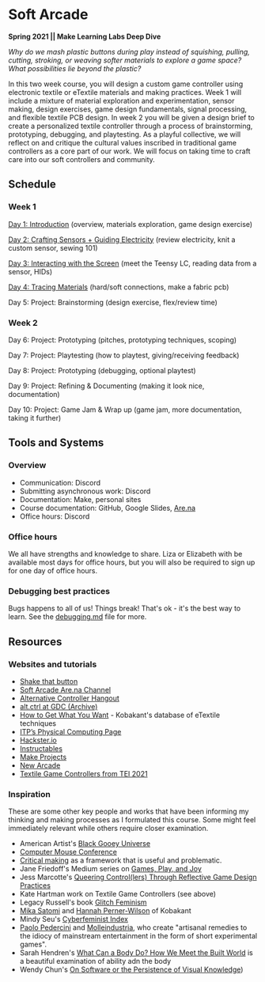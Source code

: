 # Soft Arcade

**Spring 2021 ||  Make Learning Labs Deep Dive**

*Why do we mash plastic buttons during play instead of squishing, pulling, cutting, stroking, or weaving softer materials to explore a game space? What possibilities lie beyond the plastic?* 

In this two week course, you will design a custom game controller using electronic textile or eTextile materials and making practices. Week 1 will include a mixture of material exploration and experimentation, sensor making, design exercises, game design fundamentals, signal processing, and flexible textile PCB design. In week 2 you will be given a design brief to create a personalized textile controller through a process of brainstorming, prototyping, debugging, and playtesting. As a playful collective, we will reflect on and critique the cultural values inscribed in traditional game controllers as a core part of our work. We will focus on taking time to craft care into our soft controllers and community. 


## Schedule
### Week 1
[Day 1: Introduction](https://github.com/lizastark/soft-arcade/tree/main/Days/Day_1)
(overview, materials exploration, game design exercise)

[Day 2: Crafting Sensors + Guiding Electricity](https://github.com/lizastark/soft-arcade/blob/main/Days/Day_2.md) (review electricity, knit a custom sensor, sewing 101)

[Day 3: Interacting with the Screen](https://github.com/lizastark/soft-arcade/blob/main/Days/Day_3.md) (meet the Teensy LC, reading data from a sensor, HIDs)

[Day 4: Tracing Materials](https://github.com/lizastark/soft-arcade/blob/main/Days/Day_4.md) (hard/soft connections, make a fabric pcb)

Day 5: Project: Brainstorming (design exercise, flex/review time)


### Week 2
Day 6: Project: Prototyping (pitches, prototyping techniques, scoping)

Day 7: Project: Playtesting (how to playtest, giving/receiving feedback)

Day 8: Project: Prototyping (debugging, optional playtest)

Day 9: Project: Refining & Documenting (making it look nice, documentation)

Day 10: Project: Game Jam & Wrap up (game jam, more documentation, taking it further)


## Tools and Systems
### Overview
- Communication: Discord
- Submitting asynchronous work: Discord
- Documentation: Make, personal sites
- Course documentation: GitHub, Google Slides, [Are.na](https://www.are.na/liza-stark/soft-arcade)
- Office hours: Discord

### Office hours
We all have strengths and knowledge to share. Liza or Elizabeth with be available most days for office hours, but you will also be required to sign up for one day of office hours. 

### Debugging best practices
Bugs happens to all of us! Things break! That's ok - it's the best way to learn. See the [debugging.md](https://github.com/lizastark/soft-arcade/blob/main/debugging.md) file for more.


## Resources

### Websites and tutorials
- [Shake that button](http://shakethatbutton.com/)
- [Soft Arcade Are.na Channel](https://www.are.na/liza-stark/soft-arcade)
- [Alternative Controller Hangout](https://www.facebook.com/groups/865396730149365)
- [alt.ctrl at GDC (Archive)](https://gdconf.com/alt-ctrl-gdc/archive)
- [How to Get What You Want](http://www.kobakant.at/DIY/) - Kobakant's database of eTextile techniques
- [ITP’s Physical Computing Page](https://itp.nyu.edu/physcomp/)
- [Hackster.io](https://www.hackster.io/)
- [Instructables](instructables.com/)
- [Make Projects](https://makeprojects.com/home?r=n1bnb)
- [New Arcade](https://new-arcade.tumblr.com/)
- [Textile Game Controllers from TEI 2021](https://www.youtube.com/watch?v=15tJrOZZ_wQ)

### Inspiration
These are some other key people and works that have been informing my thinking and making processes as I formulated this course. Some might feel immediately relevant while others require closer examination.
- American Artist's [Black Gooey Universe](https://unbag.net/end/black-gooey-universe)
- [Computer Mouse Conference](https://www.computermouseconference.net/)
- [Critical making](http://www.conceptlab.com/criticalmaking/) as a framework that is useful and problematic.
- Jane Friedoff's Medium series on [Games, Play, and Joy](https://jfriedhoff.medium.com/games-play-and-joy-part-1-75991ff32e69) 
- Jess Marcotte's [Queering Control(lers) Through Reflective Game Design Practices](http://gamestudies.org/1803/articles/marcotte)
- Kate Hartman work on Textile Game Controllers (see above)
- Legacy Russell's book [Glitch Feminism](https://www.versobooks.com/books/3668-glitch-feminism)
- [Mika Satomi](http://www.nerding.at/) and [Hannah Perner-Wilson](https://www.plusea.at/) of Kobakant
- Mindy Seu's [Cyberfeminist Index](https://cyberfeminismindex.com/)
- [Paolo Pedercini](http://paolo.molleindustria.org/) and [Molleindustria](http://www.molleindustria.org/), who create "artisanal remedies to the idiocy of mainstream entertainment in the form of short experimental games".
- Sarah Hendren's [What Can a Body Do? How We Meet the Built World](https://www.newyorker.com/books/page-turner/when-the-world-isnt-designed-for-our-bodies) is a beautiful examination of ability adn the body
- Wendy Chun's [On Software or the Persistence of Visual Knowledge](https://monoskop.org/File:Chun_Wendy_Hui_Kyung_2005_On_Software_or_the_Persistence_of_Visual_Knowledge.pdf))




